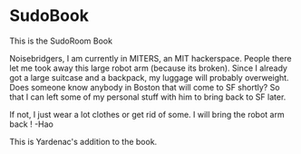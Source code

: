 SudoBook
========

This is the SudoRoom Book

Noisebridgers, I am currently in MITERS, an MIT hackerspace. People there let me took away this large robot arm (because its broken). Since I already got a large suitcase and a     backpack, my luggage will probably overweight. Does someone know anybody in Boston that will come to SF shortly? So that I can left some of my personal stuff with him to bring
back to SF later.

If not, I just wear a lot clothes or get rid of some. I will bring the robot arm back !  -Hao

This is Yardenac's addition to the book.

